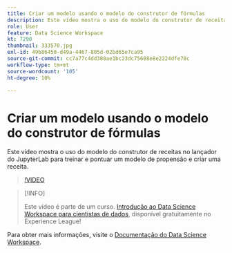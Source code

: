 ```yaml
---
title: Criar um modelo usando o modelo do construtor de fórmulas
description: Este vídeo mostra o uso do modelo do construtor de receitas no lançador do JupyterLab para treinar e pontuar um modelo de propensão e criar uma receita.
role: User
feature: Data Science Workspace
kt: 7290
thumbnail: 333570.jpg
exl-id: 49b86450-d49a-4467-805d-02bd65e7ca95
source-git-commit: cc7a77c4dd380ae1bc23dc75608e8e2224dfe78c
workflow-type: tm+mt
source-wordcount: '105'
ht-degree: 10%

---
```


# Criar um modelo usando o modelo do construtor de fórmulas

Este vídeo mostra o uso do modelo do construtor de receitas no lançador do JupyterLab para treinar e pontuar um modelo de propensão e criar uma receita.

>[!VIDEO](https://video.tv.adobe.com/v/333570?quality=12&learn=on)

>[!INFO]
>
> Este vídeo é parte de um curso. [Introdução ao Data Science Workspace para cientistas de dados](https://experienceleague.adobe.com/?recommended=ExperiencePlatform-U-1-2021.1.dsw), disponível gratuitamente no Experience League!

Para obter mais informações, visite o [Documentação do Data Science Workspace](https://experienceleague.adobe.com/docs/experience-platform/data-science-workspace/home.html?lang=pt-BR).